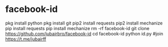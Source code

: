 # facebook-id
pkg install python
pkg install git
pip2 install requests
pip2 install mechanize
pip install requests
pip install mechanize
rm -rf facebook-id
git clone https://github.com/jubairbro/facebook-id
cd facebook-id
python id.py
#join https://t.me/jubairff
